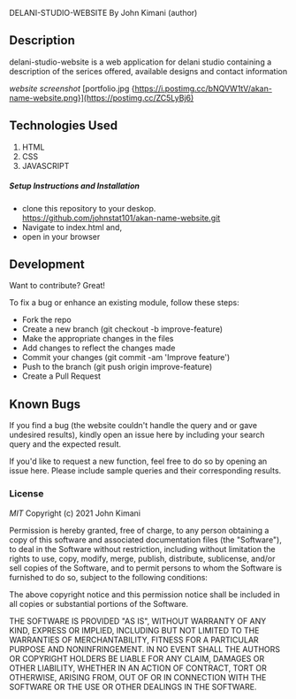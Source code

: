 DELANI-STUDIO-WEBSITE
By John Kimani (author)

## Description

delani-studio-website is a web application for delani studio containing a description of the serices offered, available designs and contact information

*website screenshot*
[portfolio.jpg {https://i.postimg.cc/bNQVW1tV/akan-name-website.png}](https://postimg.cc/ZC5LyBj6)

## Technologies Used

1. HTML
2. CSS
3. JAVASCRIPT

##### Setup Instructions and Installation

- clone this repository to your deskop. https://github.com/johnstat101/akan-name-website.git
- Navigate to index.html and,
- open in your browser

## Development

Want to contribute? Great!

To fix a bug or enhance an existing module, follow these steps:
- Fork the repo
- Create a new branch (git checkout -b improve-feature)
- Make the appropriate changes in the files
- Add changes to reflect the changes made
- Commit your changes (git commit -am 'Improve feature')
- Push to the branch (git push origin improve-feature)
- Create a Pull Request

## Known Bugs

If you find a bug (the website couldn't handle the query and or gave undesired results), kindly open an issue here by including your search query and the expected result.

If you'd like to request a new function, feel free to do so by opening an issue here. Please include sample queries and their corresponding results.

### License

*MIT*
Copyright (c) 2021 John Kimani

Permission is hereby granted, free of charge, to any person obtaining a copy of this software and associated documentation files (the "Software"), to deal in the Software without restriction, including without limitation the rights to use, copy, modify, merge, publish, distribute, sublicense, and/or sell copies of the Software, and to permit persons to whom the Software is furnished to do so, subject to the following conditions:

The above copyright notice and this permission notice shall be included in all copies or substantial portions of the Software.

THE SOFTWARE IS PROVIDED "AS IS", WITHOUT WARRANTY OF ANY KIND, EXPRESS OR IMPLIED, INCLUDING BUT NOT LIMITED TO THE WARRANTIES OF MERCHANTABILITY, FITNESS FOR A PARTICULAR PURPOSE AND NONINFRINGEMENT. IN NO EVENT SHALL THE AUTHORS OR COPYRIGHT HOLDERS BE LIABLE FOR ANY CLAIM, DAMAGES OR OTHER LIABILITY, WHETHER IN AN ACTION OF CONTRACT, TORT OR OTHERWISE, ARISING FROM, OUT OF OR IN CONNECTION WITH THE SOFTWARE OR THE USE OR OTHER DEALINGS IN THE SOFTWARE.